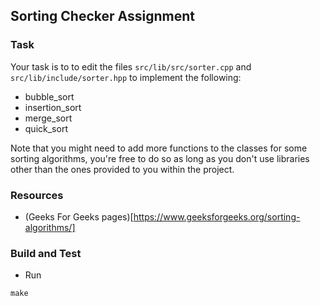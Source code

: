 ## Sorting Checker Assignment

### Task 

Your task is to to edit the files `src/lib/src/sorter.cpp` and `src/lib/include/sorter.hpp` to implement the following:
- bubble_sort
- insertion_sort
- merge_sort
- quick_sort

Note that you might need to add more functions to the classes for some sorting algorithms, you're free to do so as long as you don't use libraries other than the ones provided to you within the project. 

### Resources 

- (Geeks For Geeks pages)[https://www.geeksforgeeks.org/sorting-algorithms/]

### Build and Test

- Run 
```
make
```
